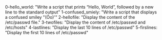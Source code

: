 0-hello_world: "Write a script that prints “Hello, World”, followed by a new line to the standard output"
1-confused_smiely: "Write a script that displays a confused smiley "(Ôo)'"
2-hellofile: "Display the content of the /etc/passwd file."
3-twofiles: "Display the content of /etc/passwd and /etc/hosts"
4-lastlines: "Display the last 10 lines of /etc/passwd"
5-firslines: "Display the first 10 lines of /etc/passwd"

